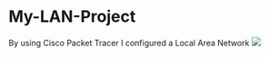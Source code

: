 # My-LAN-Project
By using Cisco Packet Tracer I configured a Local Area Network
<img src="images/screen.png">
